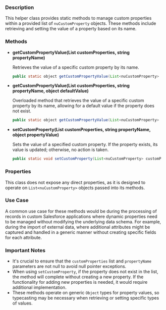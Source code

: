 ### Description

This helper class provides static methods to manage custom properties within a provided list of `nuCustomProperty` objects. These methods include retrieving and setting the value of a property based on its name.

### Methods

- **getCustomPropertyValue(List<nuCustomProperty> customProperties, string propertyName)**
  
  Retrieves the value of a specific custom property by its name.
  
  ```java
  public static object getCustomPropertyValue(List<nuCustomProperty> customProperties, string propertyName)
  ```

- **getCustomPropertyValue(List<nuCustomProperty> customProperties, string propertyName, object defaultValue)**
  
  Overloaded method that retrieves the value of a specific custom property by its name, allowing for a default value if the property does not exist.
  
  ```java
  public static object getCustomPropertyValue(List<nuCustomProperty> customProperties, string propertyName, object defaultValue)
  ```

- **setCustomProperty(List<nuCustomProperty> customProperties, string propertyName, object propertyValue)**
  
  Sets the value of a specified custom property. If the property exists, its value is updated; otherwise, no action is taken.
  
  ```java
  public static void setCustomProperty(List<nuCustomProperty> customProperties, string propertyName, object propertyValue)
  ```

### Properties

This class does not expose any direct properties, as it is designed to operate on `List<nuCustomProperty>` objects passed into its methods.

### Use Case

A common use case for these methods would be during the processing of records in custom Salesforce applications where dynamic properties need to be managed without modifying the underlying data schema. For example, during the import of external data, where additional attributes might be captured and handled in a generic manner without creating specific fields for each attribute.

### Important Notes

- It's crucial to ensure that the `customProperties` list and `propertyName` parameters are not null to avoid null pointer exceptions.
- When using `setCustomProperty`, if the property does not exist in the list, the method will complete without creating a new property. If the functionality for adding new properties is needed, it would require additional implementation.
- These methods operate on generic `Object` types for property values, so typecasting may be necessary when retrieving or setting specific types of values.
